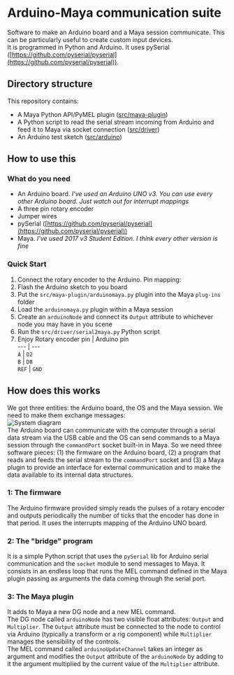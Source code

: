 # Arduino-Maya communication suite
Software to make an Arduino board and a Maya session communicate. This can be particularly useful to create custom input devices.  
It is programmed in Python and Arduino. It uses pySerial ([https://github.com/pyserial/pyserial](https://github.com/pyserial/pyserial)).

## Directory structure
This repository contains:
* A Maya Python API/PyMEL plugin
    ([src/maya-plugin](https://github.com/giuliom95/arduino-maya/tree/master/src/maya-plugin))
* A Python script to read the serial stream incoming from Arduino and feed it to Maya via socket connection
    ([src/driver](https://github.com/giuliom95/arduino-maya/tree/master/src/driver))
* An Arduino test sketch
    ([src/arduino](https://github.com/giuliom95/arduino-maya/tree/master/src/arduino))

## How to use this
### What do you need
* An Arduino board. _I've used an Arduino UNO v3. You can use every other Arduino board. Just watch out for interrupt mappings_
* A three pin rotary encoder
* Jumper wires
* pySerial ([https://github.com/pyserial/pyserial](https://github.com/pyserial/pyserial))
* Maya. _I've used 2017 v3 Student Edition. I think every other version is fine_
### Quick Start
1. Connect the rotary encoder to the Arduino. Pin mapping:  
2. Flash the Arduino sketch to you board
3. Put the `src/maya-plugin/arduinomaya.py` plugin into the Maya `plug-ins` folder
4. Load the `arduinomaya.py` plugin within a Maya session
5. Create an `arduinoNode` and connect its `Output` attribute to whichever node you may have in you scene
6. Run the `src/driver/serial2maya.py` Python script
7. Enjoy
Rotary encoder pin | Arduino pin  
--- | ---  
`A` | `D2`  
`B` | `D8`  
`REF` | `GND`  

## How does this works
We got three entities: the Arduino board, the OS and the Maya session. We need to make them exchange messages:  
![System diagram](https://github.com/giuliom95/arduino-maya/tree/master/docs/images/system_diagram.png)  
The Arduino board can communicate with the computer through a serial data stream via the USB cable and the OS can send commands to a Maya session through the `commandPort` socket built-in in Maya. So we need three software pieces: (1) the firmware on the Arduino board, (2) a program that reads and feeds the serial stream to the `commandPort` socket and (3) a Maya plugin to provide an interface for external communication and to make the data available to its internal data structures.
### 1: The firmware
The Arduino firmware provided simply reads the pulses of a rotary encoder and outputs periodically the number of ticks that the encoder has done in that period. It uses the interrupts mapping of the Arduino UNO board.
### 2: The "bridge" program
It is a simple Python script that uses the `pySerial` lib for Arduino serial communication and the `socket` module to send messages to Maya. It consists in an endless loop that runs the MEL command defined in the Maya plugin passing as arguments the data coming through the serial port.
### 3: The Maya plugin
It adds to Maya a new DG node and a new MEL command.  
The DG node called `arduinoNode` has two visible float attributes: `Output` and `Multiplier`. The `Output` attribute must be connected to the node to control via Arduino (typically a transform or a rig component) while `Multiplier` manages the sensibility of the controls.  
The MEL command called `arduinoUpdateChannel` takes an integer as argument and modifies the `Output` attribute of the `arduinoNode` by adding to it the argument multiplied by the current value of the `Multiplier` attribute.